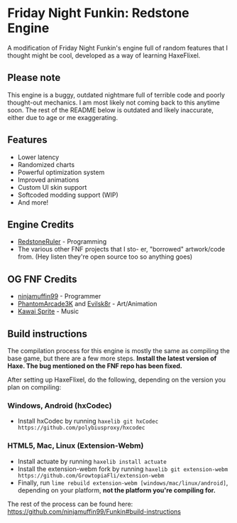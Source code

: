 # Friday Night Funkin: Redstone Engine

A modification of Friday Night Funkin's engine full of random features that I thought might be cool, developed as a way of learning HaxeFlixel.
## Please note
This engine is a buggy, outdated nightmare full of terrible code and poorly thought-out mechanics. I am most likely not coming back to this anytime soon. The rest of the README below is outdated and likely inaccurate, either due to age or me exaggerating.
## Features
- Lower latency
- Randomized charts
- Powerful optimization system
- Improved animations
- Custom UI skin support
- Softcoded modding support (WIP)
- And more!
## Engine Credits
- [RedstoneRuler](https://twitter.com/redstoneruler2) - Programming
- The various other FNF projects that I sto- er, "borrowed" artwork/code from. (Hey listen they're open source too so anything goes)
## OG FNF Credits
- [ninjamuffin99](https://twitter.com/ninja_muffin99) - Programmer
- [PhantomArcade3K](https://twitter.com/phantomarcade3k) and [Evilsk8r](https://twitter.com/evilsk8r) - Art/Animation
- [Kawai Sprite](https://twitter.com/kawaisprite) - Music
## Build instructions
The compilation process for this engine is mostly the same as compiling the base game, but there are a few more steps.
**Install the latest version of Haxe. The bug mentioned on the FNF repo has been fixed.**

After setting up HaxeFlixel, do the following, depending on the version you plan on compiling:
### Windows, Android (hxCodec)
- Install hxCodec by running `haxelib git hxCodec https://github.com/polybiusproxy/hxcodec`

### HTML5, Mac, Linux (Extension-Webm)
- Install actuate by running `haxelib install actuate`
- Install the extension-webm fork by running `haxelib git extension-webm https://github.com/GrowtopiaFli/extension-webm`
- Finally, run `lime rebuild extension-webm [windows/mac/linux/android]`, depending on your platform, **not the platform you're compiling for.**

The rest of the process can be found here: https://github.com/ninjamuffin99/Funkin#build-instructions
